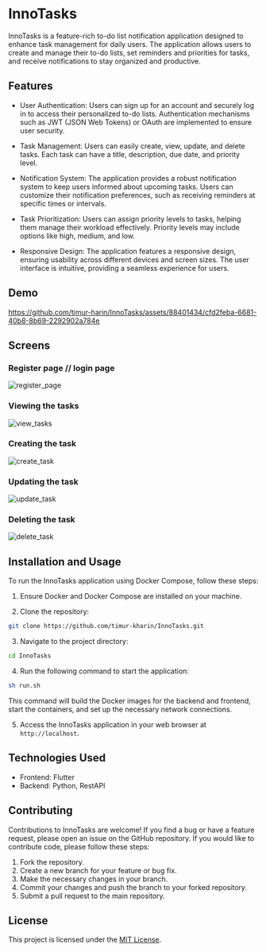 # InnoTasks

InnoTasks is a feature-rich to-do list notification application designed to enhance task management for daily users. The application allows users to create and manage their to-do lists, set reminders and priorities for tasks, and receive notifications to stay organized and productive.

## Features

- User Authentication: Users can sign up for an account and securely log in to access their personalized to-do lists. Authentication mechanisms such as JWT (JSON Web Tokens) or OAuth are implemented to ensure user security.

- Task Management: Users can easily create, view, update, and delete tasks. Each task can have a title, description, due date, and priority level.

- Notification System: The application provides a robust notification system to keep users informed about upcoming tasks. Users can customize their notification preferences, such as receiving reminders at specific times or intervals.

- Task Prioritization: Users can assign priority levels to tasks, helping them manage their workload effectively. Priority levels may include options like high, medium, and low.

- Responsive Design: The application features a responsive design, ensuring usability across different devices and screen sizes. The user interface is intuitive, providing a seamless experience for users.

## Demo 

https://github.com/timur-harin/InnoTasks/assets/88401434/cfd2feba-6681-40b8-8b69-2292902a784e

## Screens 

### Register page // login page 

![register_page](https://github.com/timur-harin/InnoTasks/assets/88401434/670cbe66-fba6-42ef-accb-d354d59553a1)

### Viewing the tasks 

![view_tasks](https://github.com/timur-harin/InnoTasks/assets/88401434/fb5f3e57-5e8a-41e9-a982-9788d132c0c2)

### Creating the task

![create_task](https://github.com/timur-harin/InnoTasks/assets/88401434/79ede50e-e462-4397-8589-e07054bfb45e)

### Updating the task

![update_task](https://github.com/timur-harin/InnoTasks/assets/88401434/c47a9ce5-3bf7-4423-922d-945fe62ebc3d)

### Deleting the task 

![delete_task](https://github.com/timur-harin/InnoTasks/assets/88401434/0cf40f93-29a9-41e7-a6b5-a9384b5cfc85)

## Installation and Usage

To run the InnoTasks application using Docker Compose, follow these steps:

1. Ensure Docker and Docker Compose are installed on your machine.

2. Clone the repository:

```bash 
git clone https://github.com/timur-kharin/InnoTasks.git
```

3. Navigate to the project directory:

```bash 
cd InnoTasks
```

4. Run the following command to start the application:

```bash 
sh run.sh
```

This command will build the Docker images for the backend and frontend, start the containers, and set up the necessary network connections.

5. Access the InnoTasks application in your web browser at `http://localhost`.

## Technologies Used

- Frontend: Flutter
- Backend: Python, RestAPI

## Contributing

Contributions to InnoTasks are welcome! If you find a bug or have a feature request, please open an issue on the GitHub repository. If you would like to contribute code, please follow these steps:

1. Fork the repository.
2. Create a new branch for your feature or bug fix.
3. Make the necessary changes in your branch.
4. Commit your changes and push the branch to your forked repository.
5. Submit a pull request to the main repository.

## License

This project is licensed under the [MIT License](LICENSE).

